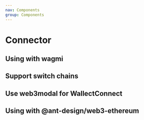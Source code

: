 ```yaml
---
nav: Components
group: Components
---
```


# Connector

## Using with wagmi

<code src="./demos/wagmi.tsx"></code>

## Support switch chains

<code src="./demos/chains.tsx"></code>

## Use web3modal for WallectConnect

<code src="./demos/web3modal.tsx"></code>

## Using with @ant-design/web3-ethereum

<code src="./demos/ethereum.tsx"></code>
